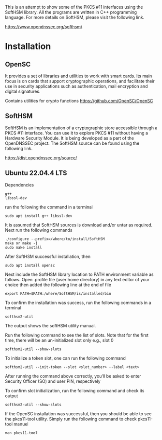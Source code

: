 This is an attempt to show some of the PKCS #11 interfaces using the SoftHSM library. All the programs are written in C++ programming language. For more details on SoftHSM, please visit the following link.

https://www.opendnssec.org/softhsm/

# Installation

## OpenSC 
It provides a set of libraries and utilities to work with smart cards. Its main focus is on cards that support cryptographic operations, and facilitate their use in security applications such as authentication, mail encryption and digital signatures.

Contains utilities for crypto functions
https://github.com/OpenSC/OpenSC


## SoftHSM

SoftHSM is an implementation of a cryptographic store accessible through a PKCS #11 interface. You can use it to explore PKCS #11 without having a Hardware Security Module. It is being developed as a part of the OpenDNSSEC project. The SoftHSM source can be found using the following link.

https://dist.opendnssec.org/source/

## Ubuntu 22.04.4 LTS

Dependencies

```
g++
libssl-dev
```

run the following the command in a terminal
```
sudo apt install g++ libssl-dev
```

It is assumed that SoftHSM sources is download and/or untar as required. Next run the following commands

```
./configure --prefix=/where/to/install/SoftHSM
make or make -j
sudo make install
```

After SoftHSM successful installation, then

```
sudo apt install opensc
```

Next include the SoftHSM library location to PATH environment variable as follows. Open .profile file (user home directory) in any text editor of your choice then added the following line at the end of file

```
export PATH=$PATH:/where/SoftHSM/is/installed/bin
```

To confirm the installation was success, run the following commands in a terminal
```
softhsm2-util
```

The output shows the softHSM utility manual.

Run the following command to see the list of slots. Note that for the first time, there will be an un-initialized slot only e.g., slot 0
```
softhsm2-util --show-slots
```

To initialize a token slot, one can run the following command
```
softhsm2-util --init-token --slot <slot_number> --label <text>
```

After running the command above correctly, you'll be asked to enter Security Officer (SO) and user PIN, respectively

To confirm slot initialization, run the following command and check its output
```
softhsm2-util --show-slots
```

If the OpenSC installation was successful, then you should be able to see the pkcs11-tool utility. Simply run the following command to check pkcs11-tool manuel
```
man pkcs11-tool
```
